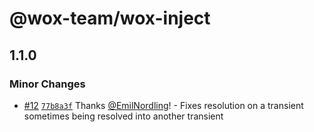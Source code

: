 # @wox-team/wox-inject

## 1.1.0

### Minor Changes

- [#12](https://github.com/wox-team/wox-inject/pull/12) [`77b8a3f`](https://github.com/wox-team/wox-inject/commit/77b8a3f35bf807119e306f4757a26b33e988cc62) Thanks [@EmilNordling](https://github.com/EmilNordling)! - Fixes resolution on a transient sometimes being resolved into another transient
